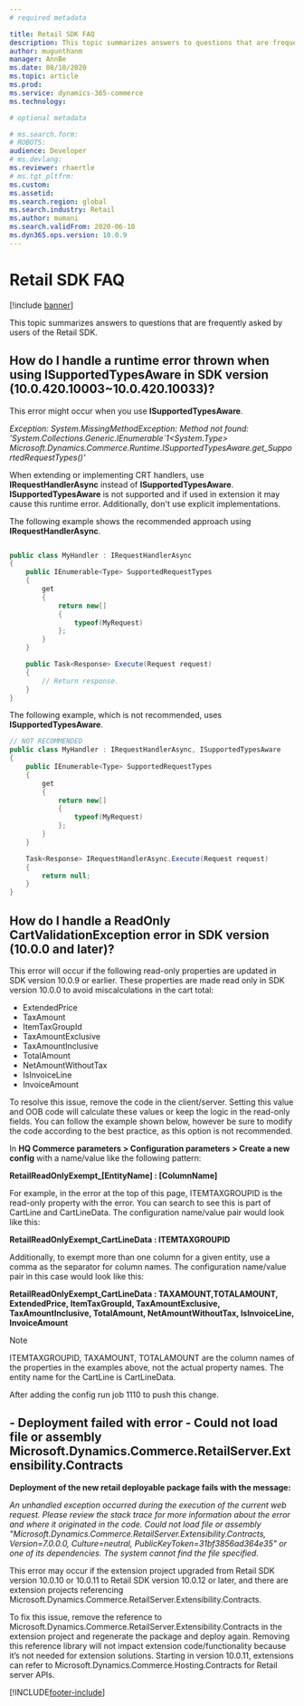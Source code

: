 ```yaml
---
# required metadata

title: Retail SDK FAQ
description: This topic summarizes answers to questions that are frequently asked by users of the Retail SDK.
author: mugunthanm 
manager: AnnBe
ms.date: 08/10/2020
ms.topic: article
ms.prod: 
ms.service: dynamics-365-commerce
ms.technology: 

# optional metadata

# ms.search.form: 
# ROBOTS: 
audience: Developer
# ms.devlang: 
ms.reviewer: rhaertle
# ms.tgt_pltfrm: 
ms.custom: 
ms.assetid: 
ms.search.region: global
ms.search.industry: Retail
ms.author: mumani
ms.search.validFrom: 2020-06-10
ms.dyn365.ops.version: 10.0.9
---
```


# Retail SDK FAQ

[!include [banner](../../includes/banner.md)]

This topic summarizes answers to questions that are frequently asked by users of the Retail SDK.


## How do I handle a runtime error thrown when using ISupportedTypesAware in SDK version (10.0.420.10003~10.0.420.10033)?

This error might occur when you use **ISupportedTypesAware**.

*Exception: System.MissingMethodException: Method not found: \'System.Collections.Generic.IEnumerable`1<System.Type> 
Microsoft.Dynamics.Commerce.Runtime.ISupportedTypesAware.get_SupportedRequestTypes()\'*

When extending or implementing CRT handlers, use **IRequestHandlerAsync** instead of **ISupportedTypesAware**. **ISupportedTypesAware** is not supported and if used in extension it may cause this runtime error. Additionally, don't use explicit implementations. 


The following example shows the recommended approach using **IRequestHandlerAsync**.

```csharp

public class MyHandler : IRequestHandlerAsync
{
    public IEnumerable<Type> SupportedRequestTypes
    {
        get
        {
            return new[]
            {
                typeof(MyRequest)
            };
        }
    }

    public Task<Response> Execute(Request request)
    {
        // Return response.
    }
}
```

The following example, which is not recommended, uses **ISupportedTypesAware**.

```csharp
// NOT RECOMMENDED
public class MyHandler : IRequestHandlerAsync, ISupportedTypesAware
{
    public IEnumerable<Type> SupportedRequestTypes
    {
        get
        {
            return new[]
            {
                typeof(MyRequest)
            };
        }
    }

    Task<Response> IRequestHandlerAsync.Execute(Request request)
    {
        return null;
    }
}
```

## How do I handle a ReadOnly CartValidationException error in SDK version (10.0.0 and later)?

This error will occur if the following read-only properties are updated in SDK version 10.0.9 or earlier. These properties are made read only in SDK version 10.0.0 to avoid miscalculations in the cart total:

- ExtendedPrice
- TaxAmount
- ItemTaxGroupId
- TaxAmountExclusive
- TaxAmountInclusive
- TotalAmount
- NetAmountWithoutTax
- IsInvoiceLine
- InvoiceAmount

To resolve this issue, remove the code in the client/server. Setting this value and OOB code will calculate these values or keep the logic in the read-only fields. You can follow the example shown below, however be sure to modify the code according to the best practice, as this option is not recommended.

In **HQ Commerce parameters > Configuration parameters > Create a new config** with a name/value like the following pattern:

**RetailReadOnlyExempt_[EntityName] : [ColumnName]**

For example, in the error at the top of this page, ITEMTAXGROUPID is the read-only property with the error. You can search to see this is part of CartLine and CartLineData. The configuration name/value pair would look like this:

**RetailReadOnlyExempt_CartLineData : ITEMTAXGROUPID**  

Additionally, to exempt more than one column for a given entity, use a comma as the separator for column names. The configuration name/value pair in this case would look like this:

**RetailReadOnlyExempt_CartLineData : TAXAMOUNT,TOTALAMOUNT, ExtendedPrice, ItemTaxGroupId, TaxAmountExclusive, TaxAmountInclusive, TotalAmount, NetAmountWithoutTax, IsInvoiceLine, InvoiceAmount**

> [!NOTE]
> ITEMTAXGROUPID, TAXAMOUNT, TOTALAMOUNT are the column names of the properties in the examples above, not the actual property names. The entity name for the CartLine is CartLineData.

After adding the config run job 1110 to push this change.

## - Deployment failed with error - Could not load file or assembly Microsoft.Dynamics.Commerce.RetailServer.Extensibility.Contracts

**Deployment of the new retail deployable package fails with the message:**

*An unhandled exception occurred during the execution of the current web request. Please review the stack trace for more information about the error and where it originated in the code. 
Could not load file or assembly "Microsoft.Dynamics.Commerce.RetailServer.Extensibility.Contracts, Version=7.0.0.0, Culture=neutral, PublicKeyToken=31bf3856ad364e35" or one of its dependencies. The system cannot find the file specified.*

This error may occur if the extension project upgraded from Retail SDK version 10.0.10 or 10.0.11 to Retail SDK version 10.0.12 or later, and there are extension projects referencing Microsoft.Dynamics.Commerce.RetailServer.Extensibility.Contracts.

To fix this issue, remove the reference to Microsoft.Dynamics.Commerce.RetailServer.Extensibility.Contracts in the extension project and regenerate the package and deploy again. Removing this reference library will not impact extension code/functionality because it’s not needed for extension solutions. Starting in version 10.0.11, extensions can refer to Microsoft.Dynamics.Commerce.Hosting.Contracts for Retail server APIs.


[!INCLUDE[footer-include](../../../includes/footer-banner.md)]